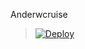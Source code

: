 Anderwcruise




> [![Deploy](https://www.herokucdn.com/deploy/button.png)](https://dashboard.heroku.com/new?template=https://github.com/Andewwcruise/V-to-Hero)

 

 
